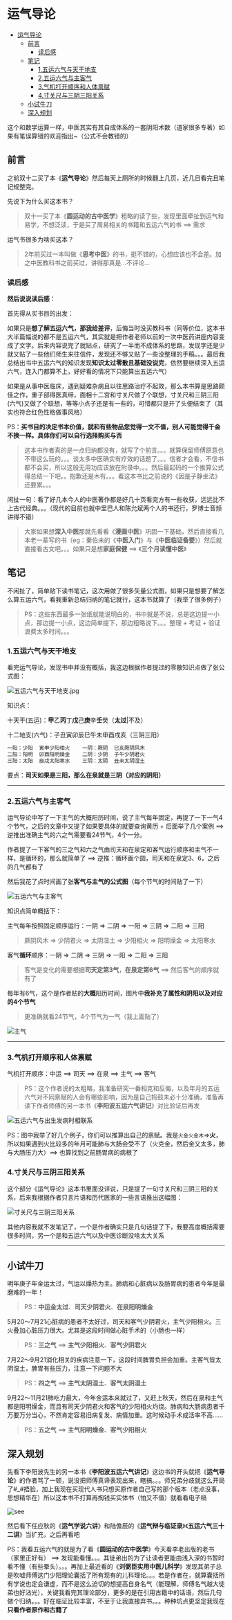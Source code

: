 # 运气导论

- [运气导论](#%e8%bf%90%e6%b0%94%e5%af%bc%e8%ae%ba)
    - [前言](#%e5%89%8d%e8%a8%80)
        - [读后感](#%e8%af%bb%e5%90%8e%e6%84%9f)
    - [笔记](#%e7%ac%94%e8%ae%b0)
        - [1.五运六气与天干地支](#1%e4%ba%94%e8%bf%90%e5%85%ad%e6%b0%94%e4%b8%8e%e5%a4%a9%e5%b9%b2%e5%9c%b0%e6%94%af)
        - [2.五运六气与主客气](#2%e4%ba%94%e8%bf%90%e5%85%ad%e6%b0%94%e4%b8%8e%e4%b8%bb%e5%ae%a2%e6%b0%94)
        - [3.气机打开顺序和人体禀赋](#3%e6%b0%94%e6%9c%ba%e6%89%93%e5%bc%80%e9%a1%ba%e5%ba%8f%e5%92%8c%e4%ba%ba%e4%bd%93%e7%a6%80%e8%b5%8b)
        - [4.寸关尺与三阴三阳关系](#4%e5%af%b8%e5%85%b3%e5%b0%ba%e4%b8%8e%e4%b8%89%e9%98%b4%e4%b8%89%e9%98%b3%e5%85%b3%e7%b3%bb)
    - [小试牛刀](#%e5%b0%8f%e8%af%95%e7%89%9b%e5%88%80)
    - [深入规划](#%e6%b7%b1%e5%85%a5%e8%a7%84%e5%88%92)

这个和数学运算一样，中医其实有其自成体系的一套阴阳术数（道家很多专著）如果有笔误算错的欢迎指出~（公式不会教错的）

## 前言

之前双十二买了本《**运气导论**》然后每天上厕所的时候翻上几页，近几日看完且笔记规整完。

先说下为什么买这本书？
> 双十一买了本《**圆运动的古中医学**》粗略的读了些，发现里面牵扯到运气和易学，不想泛读，于是买了周易相关的书籍和五运六气的书 ==> 需求

运气书很多为啥买这本？
> 2年前买过一本叫做《**思考中医**》的书，挺不错的，心想应该也不会差。加之中医教科书之前买过，讲得那真是...不评论...

### 读后感

**然后说说读后感**：

首先得从买书目的出发：

如果只是**想了解五运六气，那我给差评**，后悔当时没买教科书（同等价位，这本书大半篇幅说的都不是五运六气，其实就是把作者老师以前的一次中医药讲座内容变成了文字。后来内容说完了就贴点，研究了一半而不成体系的思路，发现字还是少就又贴了一些他们师生来往信件，发现还不够又贴了一些没整理的手稿。。。最后我总结出书中五运六气的知识发现**知识太过零散且基础没说完**，依然要继续深入五运六气，连入门都算不上，好好看的情况下只能算出五运六气）

如果是从事中医临床，遇到疑难杂病且以往思路治疗不起效，那么本书算是思路颇佳之作，重子部得医真缔，面相十二宫和寸关尺做了个联想，寸关尺和三阴三阳(六气)又做了个联想，等等小点子还是有一些的，可惜都只是开了头便结束了（其实也符合红色性格做事风格）

PS：**买书目的决定书本价值，就和有些物品您觉得一文不值，别人可能觉得千金不换一样。具体你们可以自行选择购买与否**
> 这本书作者真的是一点归纳都没有，就写了个前言。。。就算保留师傅原意也不带这么玩的。。。谈太多中医确实有疗效的话题了。。。信者才会看，不信书都不会买，所以这般无用功应该放在附录中。。。然后最起码的一个推算公式得总结一下吧。。抱歉还是木有。。。看这本书比之前说的《因是子静坐法》还要累。。。

闲扯一句：看了好几本今人的中医著作都是好几十页看完方有一些收获，远远比不上古代经典。。。（现代的目前也就中里巴人和陈允斌两个人的书还行，罗博士音频讲得不错）
> 大家如果想**深入中医**那就先看看《**漫画中医**》巩固一下基础，然后直接看几本老一辈写的书（eg：秦伯未的《**中医入门**》与《**中医临证备要**》）然后就直接看古文吧。。。如果只是想**家庭保健** ==> 《**三个月读懂中医**》

## 笔记

不闲扯了，简单贴下读书笔记，这次用做了很多矢量公式图，如果只是想要了解怎么算五运六气，看我重新总结归纳的笔记就行，这本书就算了（我举了很多例子）
> PS：这些东西最多一张纸就能说明白的，书中就是不说，总是这边提一小点，那边提一小点，这边简单提下，那边粗略说下。。。整理 + 考证 + 验证浪费太多时间。。。

### 1.五运六气与天干地支

看完运气导论，发现书中并没有概括，我这边根据作者提过的零散知识点做了张公式图：

![五运六气与天干地支.jpg](https://img2018.cnblogs.com/blog/1127869/201912/1127869-20191228152806379-1141781794.jpg)

知识点：

十天干(五运)：**甲**乙**丙**丁**戊**己**庚**辛**壬**癸（**太过**|不及）

十二地支(六气)：子丑寅卯辰巳午未申酉戌亥（三阴三阳）

```py
一阳：少阳  寅申少阳相火    一阴：厥阴  巳亥厥阴风木
二阳：阳明  卯酉阳明燥金    二阴：少阴  子午少阴君火
三阳：太阳  辰戌太阳寒水    三阴：太阴  丑未太阴湿土
```

要点：**司天如果是三阳，那么在泉就是三阴（对应的阴阳）**

---

### 2.五运六气与主客气

运气导论中写了一下主气的大概阳历时间，说了主气每年固定，再提了一下一气4个节气，之后的文章中又提了如果要具体的就要查询黄历 + 后面举了几个案例 ==> 逆推出准确主气的六之气需要看24节气，4个一分。

作者提了一下客气的三之气和六之气由司天和在泉定和客气运行顺序和主气不一样，是循环的，那么就简单了 ==> 逆推：循环画个圆，司天和在泉定3、6，之后的几气都有了

然后我花了点时间画了张**客气与主气的公式图**（每个节气的时间贴了一下）

![五运六气与主客气](https://img2018.cnblogs.com/blog/1127869/201912/1127869-20191228152957333-908535891.jpg)

知识点简单概括下：

主气每年按照固定顺序运行：一阴 => 二阴 => 一阳 => 三阴 => 二阳 => 三阳
> 厥阴风木 => 少阴君火 => 太阴湿土 => 少阳相火 => 阳明燥金 => 太阳寒水

客气**循环**顺序：一阴 => 二阴 => 三阴 => 一阳 => 二阳 => 三阳
> 客气是变化的需要根据**司天定第3气**，**在泉定第6气** ==> 然后客气的顺序就有了

每年有6气，这个是作者贴的**大概**阳历时间，图片中**我补充了属性和阴阳以及对应的4个节气**
> 更准确就看24节气，4个节气为一气（我上面贴了）

![主气](https://img2018.cnblogs.com/blog/1127869/201912/1127869-20191228155052301-1150437719.png)

---

### 3.气机打开顺序和人体禀赋

气机打开顺序：中运 ==> 司天 ==> 在泉 ==> 主气 ==> 客气
> PS：这个作者说的太粗略，我准备研究一番相克和反侮，以及年月的五运六气对不同禀赋的人会有哪些影响，因为是自己捣鼓未必十分准确，准备再读下作者师傅的另一本书《**李阳波五运六气讲记**》对比验证后再发

![五运六气与出生发病时相联系](https://img2018.cnblogs.com/blog/1127869/201912/1127869-20191228210446799-1068701944.jpg)

PS：图中我举了好几个例子，你们可以推算出自己的禀赋。我是`火金火金木`=>**火**，所以如果遇到火比较多的年月可能肺与大肠会受不了（火克金，然后金又太多，肺与大肠压力大）==> 也算找到之前肠胃病的病根了

### 4.寸关尺与三阴三阳关系

这个部分《运气导论》这本书里面没详说，只是提了一句寸关尺和三阴三阳的关系，后来我根据作者只言片语和历代医家的一些言语推出这幅图：

![寸关尺与三阴三阳关系](https://img2018.cnblogs.com/blog/1127869/201912/1127869-20191227214437194-1298756858.png)

其他内容我就不发笔记了，一个是作者确实只是几句话提了下，我要高度概括需要很多时间，另一个是和五运六气以及中医诊断没啥太大关系

---

## 小试牛刀

明年庚子年金运太过，气运以燥热为主。肺病和心脏病以及肠胃病的患者今年是最磨难的一年！
> PS：**中运金太过**、**司天少阴君火**、**在泉阳明燥金**

5月20～7月21心脏病的患者不太好过，司天和客气少阴君火，主气少阳相火。三火叠加心脏压力很大。尤其是这段时间做心脏手术的（小肠也一样）
> PS：**三之气** ==> **主气少阳相火**、**客气少阴君火**

7月22～9月21消化相关的疾病注意一下，这段时间脾胃负担会加重。主客气皆太阴湿土，脾胃有些压力，注意一下问题不大
> PS：**四之气** ==> **主气太阴湿土**、**客气太阴湿土**

9月22～11月21肺吃力最大，今年金运本来就过了，又赶上秋天，然后在泉和主气都是阳明燥金，而且有司天少阴君火和客气的少阳相火灼烧。肺病和大肠病患者千万要万分当心，不然肯定容易旧病复发、病情加重。这时候动手术成活率不高……
> PS：**五之气** ==> **主气阳明燥金**、**客气少阳相火**

## 深入规划

先看下李阳波先生的另一本书《**李阳波五运六气讲记**》这边书的开头就把《**运气导论**》的作者骂了一顿，说没把师傅真谛表现出来，瞎搞。。。师兄弟分歧就这么开局了#_#捂脸，加上我现在买现代人书只想买原作者自己写的那个版本（老点没事，思想精华在）所以这本书不打算再掏钱买实体书（怕又不值）就看看电子稿

![see](https://img2018.cnblogs.com/blog/1127869/201912/1127869-20191228221049002-469293101.png)

然后看下任应秋的《**运气学说六讲**》和陆儋辰的《**运气辩与临证录**》《**五运六气三十二讲**》当扩充，之后再看吧

PS：我看五运六气的就是为了看《**圆运动的古中医学**》今天看李老出版的老书（家里正好有） ==> 发现能看懂。。。其徒弟出的为了让读者更能由浅入深的书暂时看不懂（有些晕头）。。。再加上最近看的《**刘弼臣实用中医儿科学**》发现其弟子总是吹嘘师傅这门少阳理论囊括了所有现有的儿科理论。。。若是作者在，就算囊括所有学说也定会谦虚，而不是这么迫切的想提高自身名气（能理解，师傅名气越大徒弟也好沾光），关键我看完其理论部分，更多的是在引用古籍中的话语，然后几句做个归纳。。。好在临证比较丰富，不至于让我直接弃书。。。种种坑点更坚定我现在**只看作者原作和古籍了**
